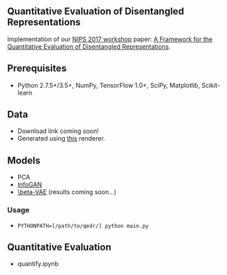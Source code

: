 ## Quantitative Evaluation of Disentangled Representations

Implementation of our [NIPS 2017 workshop](https://sites.google.com/view/disentanglenips2017) paper: [A Framework for the Quantitative Evaluation of Disentangled Representations](https://drive.google.com/file/d/0Bwy4Nlx78QCCbnpMdGNvYmNnU2VoMzVfdkdFaHhaT3B0Rmdr/view).

## Prerequisites

- Python 2.7.5+/3.5+, NumPy, TensorFlow 1.0+, SciPy, Matplotlib, Scikit-learn

## Data

- Download link coming soon!
- Generated using [this](https://github.com/polmorenoc/inversegraphics) renderer.

## Models

- PCA
- [InfoGAN](https://papers.nips.cc/paper/6399-infogan-interpretable-representation-learning-by-information-maximizing-generative-adversarial-nets.pdf)
- [\beta-VAE](https://openreview.net/pdf?id=Sy2fzU9gl) (results coming soon...)

### Usage

- `PYTHONPATH=[/path/to/qedr/] python main.py`

## Quantitative Evaluation

- quantify.ipynb
